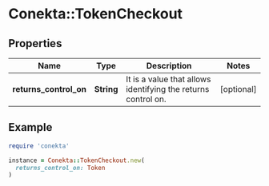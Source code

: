 # Conekta::TokenCheckout

## Properties

| Name | Type | Description | Notes |
| ---- | ---- | ----------- | ----- |
| **returns_control_on** | **String** | It is a value that allows identifying the returns control on. | [optional] |

## Example

```ruby
require 'conekta'

instance = Conekta::TokenCheckout.new(
  returns_control_on: Token
)
```

